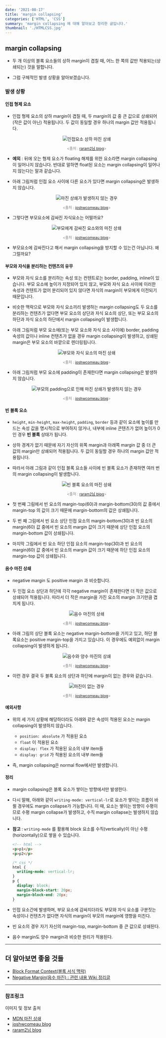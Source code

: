 ```yaml
---
date: '2021-08-17'
title: 'margin collapsing'
categories: ['HTML', 'CSS']
summary: 'margin collapsing 에 대해 알아보고 정리한 글입니다.'
thumbnail: './HTMLCSS.jpg'
---
```

## margin collapsing

- 두 개 이상의 블록 요소들의 상하 margin이 겹칠 때, 어느 한 쪽의 값만 적용되는(상쇄되는) 것을 말합니다.

- 그럼 구체적인 발생 상황을 알아보겠습니다.

### 발생 상황

#### 인접 형제 요소

- 인접 형제 요소의 상하 margin이 겹칠 때, 두 margin의 값 중 큰 값으로 상쇄되어(작은 값이 아닌) 적용됩니다. 두 값이 동일할 경우 하나의 margin 값만 적용됩니다.

  <figure style = "display: block; text-align: center;">
    <img src = "https://media.vlpt.us/post-images/raram2/97e16a40-121f-11ea-aaba-65695302c179/01-margin-collapsing-sibling-case.png" alt="인접요소 상하 마진 상쇄">
    
    <figcaption style = "text-align: center; font-size: 12px; color: #808080">

    <출처 : [raram2님 blog](https://velog.io/@raram2/CSS-%EB%A7%88%EC%A7%84-%EC%83%81%EC%87%84Margin-collapsing-%EC%9B%90%EB%A6%AC-%EC%99%84%EB%B2%BD-%EC%9D%B4%ED%95%B4)>
    </figcaption>
  </figure>

- **예외** : 뒤에 오는 형제 요소가 floating 해제를 위한 요소라면 margin collapsing이 일어나지 않습니다. 반대로 말하면 float된 요소는 margin collapsing이 일어나지 않는다는 말과 같습니다.

- 아래 그림처럼 인접 요소 사이에 다른 요소가 있다면 margin collapsing은 발생하지 않습니다.

  <figure style = "display: block; text-align: center;">
    <img src = "https://raw.githubusercontent.com/freshhoe/freshhoe.github.io/develop/contents/HTML_CSS/0817/images/margin_3.PNG" alt="마진 상쇄가 발생하지 않는 경우">

    <figcaption style = "text-align: center; font-size: 12px; color: #808080">

    <출처 : [joshwcomeau blog](https://www.joshwcomeau.com/css/rules-of-margin-collapse/)>
    </figcaption>
  </figure>

- 그렇다면 부모요소에 감싸진 자식요소는 어떨까요?

  <figure style = "display: block; text-align: center;">
    <img src = "https://raw.githubusercontent.com/freshhoe/freshhoe.github.io/develop/contents/HTML_CSS/0817/images/margin_4.PNG" alt="부모에게 감싸진 요소와의 마진 상쇄">

    <figcaption style = "text-align: center; font-size: 12px; color: #808080">

    <출처 : [joshwcomeau blog](https://www.joshwcomeau.com/css/rules-of-margin-collapse/)>
    </figcaption>
  </figure>

- 부모요소에 감싸진다고 해서 margin collapsing을 방지할 수 있는건 아닙니다. 왜 그럴까요?

#### 부모와 자식을 분리하는 컨텐츠의 유무
- 부모와 자식 요소를 분리하는 속성 또는 컨텐트로는 border, padding, inline이 있습니다. 부모 요소에 높이가 지정되어 있지 않고, 부모와 자식 요소 사이에 이러한 속성과 컨텐트가 없어 분리되어 있지 않다면 자식의 margin이 부모에게 이전되기 때문입니다.

- 비슷한 맥락으로 부모와 자식 요소끼리 발생하는 margin collapsing도 두 요소를 분리하는 컨텐츠가 없다면 부모 요소의 상단과 자식 요소의 상단, 또는 부모 요소의 하단과 자식 요소의 하단에서 margin collapsing이 발생합니다. 

- 아래 그림처럼 부모 요소에(또는 부모 요소와 자식 요소 사이에) border, padding 속성의 값이나 inline 컨텐츠가 없을 경우 margin collapsing이 발생하고, 상쇄된 margin은 부모 요소의 바깥으로 렌더링됩니다.

  <figure style = "display: block; text-align: center;">
    <img src = "https://raw.githubusercontent.com/freshhoe/freshhoe.github.io/develop/contents/HTML_CSS/0817/images/margin_2.PNG" alt="부모와 자식 요소의 마진 상쇄">

    <figcaption style = "text-align: center; font-size: 12px; color: #808080">

    <출처 : [joshwcomeau blog](https://www.joshwcomeau.com/css/rules-of-margin-collapse/)>
    </figcaption>
  </figure>

- 아래 그림처럼 부모 요소에 padding이 존재한다면 margin collapsing은 발생하지 않습니다.

  <figure style = "display: block; text-align: center;">
    <img src = "https://raw.githubusercontent.com/freshhoe/freshhoe.github.io/develop/contents/HTML_CSS/0817/images/margin_1.PNG" alt="부모의 padding으로 인해 마진 상쇄가 발생하지 않는 경우">

    <figcaption style = "text-align: center; font-size: 12px; color: #808080">

    <출처 : [joshwcomeau blog](https://www.joshwcomeau.com/css/rules-of-margin-collapse/)>
    </figcaption>
  </figure>

#### 빈 블록 요소
- `height`, `min-height`, `max-height`, `padding`, `border` 등과 같이 요소에 높이를 만드는 속성 값을 명시적으로 부여하지 않거나, 내부에 inline 콘텐츠가 없어 높이가 0인 경우 **빈 블록** 상태가 됩니다. 
- 상하 경계가 없기 때문에 자기 자신의 위쪽 margin과 아래쪽 margin 값 중 더 큰 값의 margin만 상쇄되어 적용됩니다. 두 값이 동일할 경우 하나의 margin 값만 적용됩니다.
- 따라서 아래 그림과 같이 인접 블록 요소들 사이에 빈 블록 요소가 존재하면 여러 번의 margin collapsing이 발생합니다.

  <figure style = "display: block; text-align: center;">
    <img src = "https://media.vlpt.us/post-images/raram2/ffac75c0-121f-11ea-aaba-65695302c179/02-margin-collapsing-emptybox-case.png" alt="빈 블록 요소의 마진 상쇄">

    <figcaption style = "text-align: center; font-size: 12px; color: #808080">

    <출처 : [raram2님 blog](https://velog.io/@raram2/CSS-%EB%A7%88%EC%A7%84-%EC%83%81%EC%87%84Margin-collapsing-%EC%9B%90%EB%A6%AC-%EC%99%84%EB%B2%BD-%EC%9D%B4%ED%95%B4)>
    </figcaption>
  </figure>

- 첫 번째 그림에서 빈 요소의 margin-top(60)과 margin-bottom(30)의 값 중에서 margin-top 의 값이 크기 때문에 margin-bottom의 값은 상쇄됩니다.
- 두 번 째 그림에서 빈 요소 상단 인접 요소의 margin-bottom(30)과 빈 요소의 margin(60) 값 중에서 빈 요소의 margin 값이 크기 때문에 상단 인접 요소의 margin-bottom 값이 상쇄됩니다.
- 마지막 그림에서 빈 요소 하단 인접 요소의 margin-top(30)과 빈 요소의 margin(60) 값 중에서 빈 요소의 margin 값이 크기 때문에 하단 인접 요소의 margin-top 값이 상쇄됩니다.

#### 음수 마진 상쇄
- negative margin 도 positive margin 과 비슷합니다.
- 두 인접 요소 상단과 하단에 각각 negative margin이 존재한다면 더 작은 값으로 상쇄되어 적용됩니다. 따라서 더 작은 margin을 가진 요소의 margin 크기만큼 겹치게 됩니다.

  <figure style = "display: block; text-align: center;">
    <img src = "./images/margin_7.PNG" alt="음수 마진의 상쇄">

    <figcaption style = "text-align: center; font-size: 12px; color: #808080">

    <출처 : [joshwcomeau blog](https://www.joshwcomeau.com/css/rules-of-margin-collapse/)>
    </figcaption>
  </figure>

- 아래 그림의 상단 블록 요소는 negative margin-bottom을 가지고 있고, 하단 블록요소는 positive margin-top을 가지고 있습니다. 이 경우에도 예외없이 margin collapsing이 발생하게 됩니다.

  <figure style = "display: block; text-align: center;">
    <img src = "https://raw.githubusercontent.com/freshhoe/freshhoe.github.io/develop/contents/HTML_CSS/0817/images/margin_5.PNG" alt="음수와 양수 마진의 상쇄">

    <figcaption style = "text-align: center; font-size: 12px; color: #808080">

    <출처 : [joshwcomeau blog](https://www.joshwcomeau.com/css/rules-of-margin-collapse/)>
    </figcaption>
  </figure>

- 이런 경우 결국 두 블록 요소의 상단과 하단에 margin이 없는 경우와 같습니다.

  <figure style = "display: block; text-align: center;">
    <img src = "https://raw.githubusercontent.com/freshhoe/freshhoe.github.io/develop/contents/HTML_CSS/0817/images/margin_6.PNG" alt="마진이 없는 경우">

    <figcaption style = "text-align: center; font-size: 12px; color: #808080">

    <출처 : [joshwcomeau blog](https://www.joshwcomeau.com/css/rules-of-margin-collapse/)>
    </figcaption>
  </figure>

#### 예외사항
- 위의 세 가지 상황에 해당하더라도 아래와 같은 속성이 적용된 요소는 margin collapsing이 발생하지 않습니다.

  - `position: absolute` 가 적용된 요소
  - `float` 이 적용된 요소
  - `display: flex` 가 적용된 요소의 내부 item들
  - `display: grid` 가 적용된 요소의 내부 item들

- 즉, margin collapsing은 normal flow에서만 발생합니다.

#### 정리
- margin collapsing은 블록 요소가 쌓이는 방향에서만 발생한다.
- 다시 말해, 아래와 같이 `writing-mode: vertical-lr`로 요소가 쌓이는 흐름이 바뀔 경우에도 margin collapse가 가능합니다. 이 때, 요소는 쌓이는 방향이 수평이므로 수평 margin collapse가 발생하고, 수직 margin collapse는 발생하지 않습니다.
- **참고** : `writing-mode` 를 활용해 block 요소를 수직(vertically)이 아닌 수평(horizontally)으로 쌓을 수 있습니다.

  ```html
  <!-- html -->
  <p>p1</p>
  <p>p2</p>
  ```

  ```css
  /* css */
  html {
    writing-mode: vertical-lr;
  }
  p {
    display: block;
    margin-block-start: 20px;
    margin-block-end: 20px;
  }
  ```
- 인접 요소간에 발생하며, 부모 요소에 감싸지더라도 부모와 자식 요소를 구분짓는 속성이나 컨텐츠가 없다면 자식의 margin이 부모의 margin에 영향을 미친다.
- 빈 요소의 경우 자기 자신의 margin-top, margin-bottom 중 큰 값으로 상쇄된다.
- 음수 margin도 양수 margin과 비슷한 원리가 적용된다.

<hr>

## 더 알아보면 좋을 것들
- [Block Format Context(블록 서식 맥락)](https://developer.mozilla.org/ko/docs/Web/Guide/CSS/Block_formatting_context)
- [Negative Margin(음수 마진) : 관련 내용 Wiki 정리글](https://github.com/sosoYim/Wiki-For-Frontend-Beginner/blob/main/CSS/negative-margin.md)

<hr>

### 참조링크
이미지 및 정보 출처
- [MDN 마진 상쇄](https://developer.mozilla.org/ko/docs/Web/CSS/CSS_Box_Model/Mastering_margin_collapsing)
- [joshwcomeau blog](https://www.joshwcomeau.com/css/rules-of-margin-collapse/)
- [raram2님 blog](https://velog.io/@raram2/CSS-%EB%A7%88%EC%A7%84-%EC%83%81%EC%87%84Margin-collapsing-%EC%9B%90%EB%A6%AC-%EC%99%84%EB%B2%BD-%EC%9D%B4%ED%95%B4)
